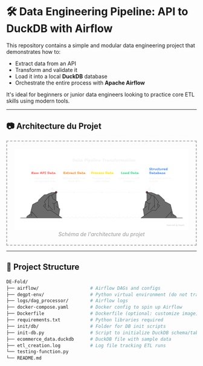 # 🛠️ Data Engineering Pipeline: API to DuckDB with Airflow

This repository contains a simple and modular data engineering project that demonstrates how to:
- Extract data from an API
- Transform and validate it
- Load it into a local **DuckDB** database
- Orchestrate the entire process with **Apache Airflow**

It's ideal for beginners or junior data engineers looking to practice core ETL skills using modern tools.

---

## 📷 Architecture du Projet

<!-- Image représentant l'architecture globale du pipeline -->

<p align="center" style="border: 2px dashed #aaa; padding: 20px; color: #999; font-style: italic; max-width: 600px; margin: auto;">
  <img src="architecture.png" alt="Architecture du projet" style="max-width: 100%; height: auto;" />
  <br/>
  <em>Schéma de l'architecture du projet</em>
</p>

---


## 📁 Project Structure

```bash
DE-Fold/
├── airflow/                   # Airflow DAGs and configs
├── degpt-env/                 # Python virtual environment (do not track in GitHub)
├── logs/dag_processor/        # Airflow logs
├── docker-compose.yaml        # Docker config to spin up Airflow
├── Dockerfile                 # Dockerfile (optional: customize image)
├── requirements.txt           # Python libraries required
├── init/db/                   # Folder for DB init scripts
├── init-db.py                 # Script to initialize DuckDB schema/tables
├── ecommerce_data.duckdb      # DuckDB file with sample data
├── etl_creation.log           # Log file tracking ETL runs
└── testing-function.py
└── README.md       
